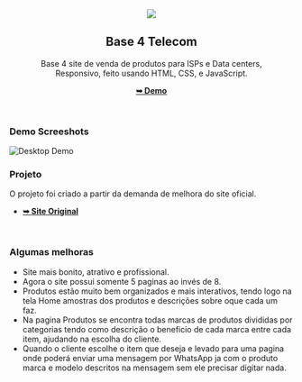 <div align="center">
  <img src="./readme-images/project-logo.png" />

  <h2 align="center">Base 4 Telecom</h2>

  Base 4 site de venda de produtos para ISPs e Data centers, <br />Responsivo, feito usando HTML, CSS, e JavaScript.

  <a href="https://base4.netlify.app"><strong>➥ Demo</strong></a>

</div>

<br />

### Demo Screeshots

![Desktop Demo](./readme-images/desktop.png "Desktop Demo")

### Projeto

O projeto foi criado a partir da demanda de melhora do site oficial.

* <a href="https://base4telecom.net"><strong>➥ Site Original</strong></a>

<br/>

### Algumas melhoras

* Site mais bonito, atrativo e profissional.
* Agora o site possui somente 5 paginas ao invés de 8.
* Produtos estão muito bem organizados e mais interativos, tendo logo na tela Home amostras dos produtos e descrições sobre oque cada um faz.
* Na pagina Produtos se encontra todas marcas de produtos divididas por categorias tendo como descrição o beneficio de cada marca entre cada item, ajudando na escolha do cliente.
* Quando o cliente escolhe o item que deseja e levado para uma pagina onde poderá enviar uma mensagem por WhatsApp ja com o produto marca e modelo descritos na mensagem sem ele precisar digitar nada.
